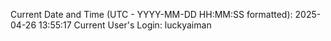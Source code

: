 Current Date and Time (UTC - YYYY-MM-DD HH:MM:SS formatted): 2025-04-26 13:55:17
Current User's Login: luckyaiman
